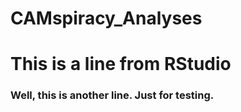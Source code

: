 # CAMspiracy_Analyses
# This is a line from RStudio 
### Well, this is another line. Just for testing. 
